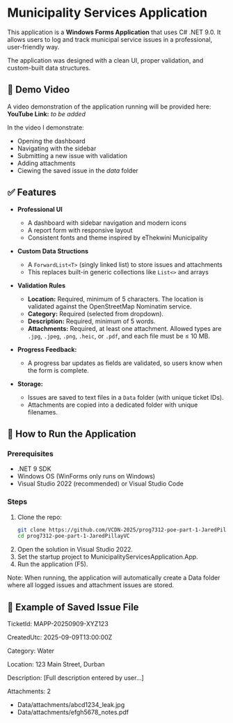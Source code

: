 # Municipality Services Application

This application is a **Windows Forms Application** that uses C# .NET 9.0. It allows users to log and track municipal service issues in a professional, user-friendly way.

The application was designed with a clean UI, proper validation, and custom-built data structures.

## 🎥 Demo Video
A video demonstration of the application running will be provided here: 
**YouTube Link:** _to be added_

In the video I demonstrate: 
- Opening the dashboard
- Navigating with the sidebar
- Submitting a new issue with validation 
- Adding attachments
- Ciewing the saved issue in the _data_ folder

## ✅ Features
- **Professional UI**
  - A dashboard with sidebar navigation and modern icons  
  - A report form with responsive layout  
  - Consistent fonts and theme inspired by eThekwini Municipality  

- **Custom Data Structions** 
    - A `ForwardList<T>` (singly linked list) to store issues and attachments
    - This replaces built-in generic collections like `List<>` and arrays

- **Validation Rules**
    - **Location:** Required, minimum of 5 characters. The location is validated against the OpenStreetMap Nominatim service.
    - **Category:** Required (selected from dropdown).
    - **Description:** Required, minimum of 5 words.
    - **Attachments:** Required, at least one attachment. Allowed types are `.jpg`, `.jpeg`, `.png`, `.heic`, or `.pdf`, and each file must be ≤ 10 MB.

- **Progress Feedback:**  
  - A progress bar updates as fields are validated, so users know when the form is complete.  


- **Storage:**  
  - Issues are saved to text files in a `Data` folder (with unique ticket IDs).  
  - Attachments are copied into a dedicated folder with unique filenames.  

## 🚀 How to Run the Application

### Prerequisites
- .NET 9 SDK
- Windows OS (WinForms only runs on Windows)
- Visual Studio 2022 (recommended) or Visual Studio Code

### Steps
1. Clone the repo:
   ```bash
   git clone https://github.com/VCDN-2025/prog7312-poe-part-1-JaredPillayVC.git
   cd prog7312-poe-part-1-JaredPillayVC
2. Open the solution in Visual Studio 2022.
3. Set the startup project to MunicipalityServicesApplication.App.
4. Run the application (F5).

Note: When running, the application will automatically create a Data folder where all logged issues and attachment issues are stored. 

## 📄 Example of Saved Issue File
TicketId: MAPP-20250909-XYZ123

CreatedUtc: 2025-09-09T13:00:00Z

Category: Water

Location: 123 Main Street, Durban

Description: [Full description entered by user...]

Attachments: 2
 - Data/attachments/abcd1234_leak.jpg
 - Data/attachments/efgh5678_notes.pdf